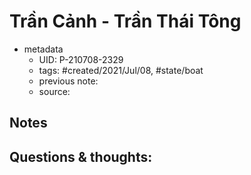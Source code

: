 # Trần Cảnh - Trần Thái Tông

- metadata
	- UID: P-210708-2329
	- tags: #created/2021/Jul/08, #state/boat 
	- previous note: 
	- source: 

## Notes

## Questions & thoughts:

